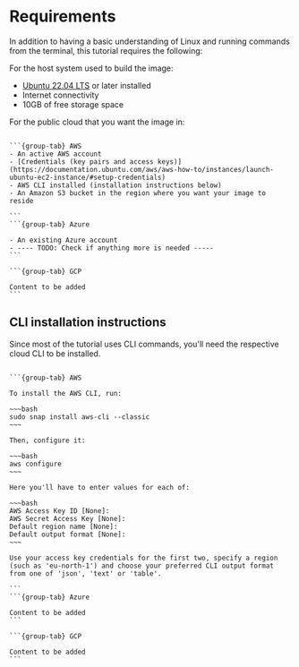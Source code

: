 # Requirements

In addition to having a basic understanding of Linux and running commands from the terminal, this tutorial requires the following:

For the host system used to build the image:
- [Ubuntu 22.04 LTS](https://releases.ubuntu.com/22.04/) or later installed
- Internet connectivity
- 10GB of free storage space

For the public cloud that you want the image in:
````{tabs}

```{group-tab} AWS
- An active AWS account
- [Credentials (key pairs and access keys)](https://documentation.ubuntu.com/aws/aws-how-to/instances/launch-ubuntu-ec2-instance/#setup-credentials)
- AWS CLI installed (installation instructions below)
- An Amazon S3 bucket in the region where you want your image to reside

```
```{group-tab} Azure

- An existing Azure account
- ---- TODO: Check if anything more is needed -----
```

```{group-tab} GCP

Content to be added
```
````


## CLI installation instructions

Since most of the tutorial uses CLI commands, you'll need the respective cloud CLI to be installed.  

````{tabs}

```{group-tab} AWS

To install the AWS CLI, run:

~~~bash
sudo snap install aws-cli --classic
~~~

Then, configure it:

~~~bash
aws configure
~~~

Here you'll have to enter values for each of:

~~~bash
AWS Access Key ID [None]:
AWS Secret Access Key [None]:
Default region name [None]:
Default output format [None]:
~~~

Use your access key credentials for the first two, specify a region (such as 'eu-north-1') and choose your preferred CLI output format from one of 'json', 'text' or 'table'.

```
```{group-tab} Azure

Content to be added
```

```{group-tab} GCP

Content to be added
```
````
